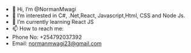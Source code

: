 - 👋 Hi, I’m @NormanMwagi
- 👀 I’m interested in C#, .Net,React, Javascript,Html, CSS and Node Js.
- 🌱 I’m currently learning React JS
- 📫 How to reach me:
- Phone No: +254792037392
- Email: normanmwagi23@gmail.com

<!---
NormanMwagi/NormanMwagi is a ✨ special ✨ repository because its `README.md` (this file) appears on your GitHub profile.
You can click the Preview link to take a look at your changes.
--->
